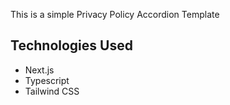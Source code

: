 This is a simple Privacy Policy Accordion Template

## Technologies Used

- Next.js
- Typescript
- Tailwind CSS

